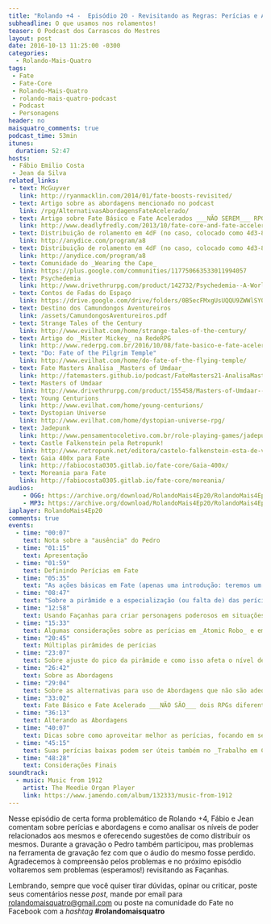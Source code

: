 ```yaml
---
title: "Rolando +4 -  Episódio 20 - Revisitando as Regras: Perícias e Abordagens"
subheadline: O que usamos nos rolamentos!
teaser: O Podcast dos Carrascos do Mestres
layout: post
date: 2016-10-13 11:25:00 -0300
categories:
  - Rolando-Mais-Quatro
tags:
 - Fate
 - Fate-Core
 - Rolando-Mais-Quatro
 - rolando-mais-quatro-podcast
 - Podcast
 - Personagens
header: no
maisquatro_comments: true 
podcast_time: 53min
itunes:
  duration: 52:47
hosts:
 - Fábio Emilio Costa
 - Jean da Silva
related_links:
 - text: McGuyver
   link: http://ryanmacklin.com/2014/01/fate-boosts-revisited/
 - text: Artigo sobre as abordagens mencionado no podcast
   link: /rpg/AlternativasAbordagensFateAcelerado/
 - text: Artigo sobre Fate Básico e Fate Acelerados ___NÃO SEREM___ RPGs diferentes
   link: http://www.deadlyfredly.com/2013/10/fate-core-and-fate-accelerated-are-not-different-games/
 - text: Distribuição de rolamento em 4dF (no caso, colocado como 4d3-8)
   link: http://anydice.com/program/a8
 - text: Distribuição de rolamento em 4dF (no caso, colocado como 4d3-8)
   link: http://anydice.com/program/a8
 - text: Comunidade do _Wearing the Cape_
   link: https://plus.google.com/communities/117750663533011994057
 - text: Psychedemia
   link: http://www.drivethrurpg.com/product/142732/Psychedemia--A-World-of-Adventure-for-Fate-Core
 - text: Contos de Fadas do Espaço
   link: https://drive.google.com/drive/folders/0B5ecFMxgUsUQQU9ZWWlSY0NTYnc?usp=sharing
 - text: Destino dos Camundongos Aventureiros
   link: /assets/CamundongosAventureiros.pdf
 - text: Strange Tales of the Century
   link: http://www.evilhat.com/home/strange-tales-of-the-century/
 - text: Artigo do _Mister Mickey_ na RedeRPG
   link: http://www.rederpg.com.br/2016/10/08/fate-basico-e-fate-acelerado-sao-dois-sistemas-diferentes/
 - text: "Do: Fate of the Pilgrim Temple"
   link: http://www.evilhat.com/home/do-fate-of-the-flying-temple/
 - text: Fate Masters Analisa _Masters of Umdaar_
   link: http://fatemasters.github.io/podcast/FateMasters21-AnalisaMastersOfUmddar/
 - text: Masters of Umdaar
   link: http://www.drivethrurpg.com/product/155458/Masters-of-Umdaar--A-World-of-Adventure-for-Fate-Core
 - text: Young Centurions
   link: http://www.evilhat.com/home/young-centurions/
 - text: Dystopian Universe
   link: http://www.evilhat.com/home/dystopian-universe-rpg/
 - text: Jadepunk
   link: http://www.pensamentocoletivo.com.br/role-playing-games/jadepunk/
 - text: Castle Falkenstein pela Retropunk!
   link: http://www.retropunk.net/editora/castelo-falkenstein-esta-de-volta/
 - text: Gaia 400x para Fate
   link: http://fabiocosta0305.gitlab.io/fate-core/Gaia-400x/
 - text: Moreania para Fate
   link: http://fabiocosta0305.gitlab.io/fate-core/moreania/
audios:
    - OGG: https://archive.org/download/RolandoMais4Ep20/RolandoMais4Ep20.ogg
    - MP3: https://archive.org/download/RolandoMais4Ep20/RolandoMais4Ep20.mp3 
iaplayer: RolandoMais4Ep20
comments: true
events:
  - time: "00:07"
    text: Nota sobre a "ausência" do Pedro
  - time: "01:15"
    text: Apresentação
  - time: "01:59"
    text: Definindo Perícias em Fate
  - time: "05:35"
    text: "As ações básicas em Fate (apenas uma introdução: teremos um _Revisitando as Regras delas_)"
  - time: "08:47"
    text: "Sobre a pirâmide e a especialização (ou falta de) das perícias"
  - time: "12:58"
    text: Usando Façanhas para criar personagens poderosos em situações específicas (ou seja, _Especialistas_)
  - time: "15:33"
    text: Algumas considerações sobre as perícias em _Atomic Robo_ e em outros cenários e como isso afeta as distribuições e proporções
  - time: "20:45"
    text: Múltiplas pirâmides de perícias
  - time: "23:07"
    text: Sobre ajuste do pico da pirâmide e como isso afeta o nível de poder
  - time: "26:42"
    text: Sobre as Abordagens
  - time: "29:04"
    text: Sobre as alternativas para uso de Abordagens que não são adequadas
  - time: "33:02"
    text: Fate Básico e Fate Acelerado ___NÃO SÃO___ dois RPGs diferentes
  - time: "36:13"
    text: Alterando as Abordagens
  - time: "40:07"
    text: Dicas sobre como aproveitar melhor as perícias, focando em seus _Naipe Fortes_
  - time: "45:15"
    text: Suas perícias baixas podem ser úteis também no _Trabalho em Conjunto_ e sobre Fate como _"Mais gramático e menos Matemático"_
  - time: "48:28"
    text: Considerações Finais
soundtrack:
  - music: Music from 1912
    artist: The Meedie Organ Player
    link: https://www.jamendo.com/album/132333/music-from-1912
---
```


Nesse episódio de certa forma problemático de Rolando +4, Fábio e Jean comentam sobre perícias e abordagens e como analisar os níveis de poder relacionados aos mesmos e oferecendo sugestões de como distribuir os mesmos. Durante a gravação o Pedro também participou, mas problemas na ferramenta de gravação fez com que o áudio do mesmo fosse perdido. Agradecemos à compreensão pelos problemas e no próximo episódio voltaremos sem problemas (esperamos!) revisitando as Façanhas.

Lembrando, sempre que você quiser tirar dúvidas, opinar ou criticar, poste seus comentários nesse _post_, mande por email para <rolandomaisquatro@gmail.com> ou poste na comunidade do Fate no Facebook com a _hashtag_ **#rolandomaisquatro**
